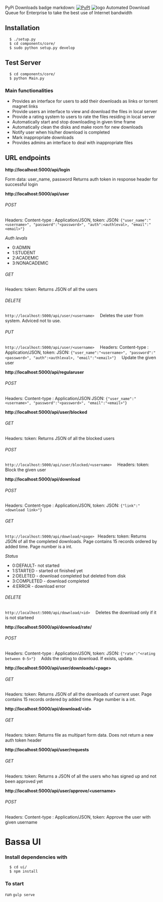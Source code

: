PyPi Downloads badge markdown: [![PyPI](https://img.shields.io/pypi/dm/Django.svg)]()
![logo](http://gdurl.com/7XYK)
Automated Download Queue for Enterprise to take the best use of Internet bandwidth

## Installation
```
  $ ./setup.py
  $ cd components/core/
  $ sudo python setup.py develop
```

## Test Server
```
  $ cd components/core/
  $ python Main.py
```

### Main functionalities
* Provides an interface for users to add their downloads as links or torrent magnet links
* Provide users  an interface to view and download the files in local server
* Provide a rating system to users to rate the files residing in local server
* Automatically start and stop downloading in given time frame
* Automatically clean the disks and make room for new downloads
* Notify user when his/her download is completed
* Mark inappropriate downloads
* Provides admins an interface to deal with inappropriate files

## URL endpoints

**http://localhost:5000/api/login**

Form data: user_name, password
Returns auth token in response header for successful login

**http://localhost:5000/api/user**
###### POST
Headers: Content-type : Application/JSON, token: <auth token>
JSON: ```{"user_name":"<username>", "password":"<password>", "auth":<authleval>, "email":"<email>"}  ```

*Auth levals*
* 0:ADMIN
* 1:STUDENT
* 2:ACADEMIC
* 3:NONACADEMIC

###### GET
Headers: token: <auth token>
Returns JSON of all the users
###### DELETE
```http://localhost:5000/api/user/<username>  ```
Deletes the user from system. Adviced not to use.

###### PUT
```http://localhost:5000/api/user/<username>  ```
Headers: Content-type : Application/JSON, token: <auth token>
JSON: ```{"user_name":"<username>", "password":"<password>", "auth":<authleval>, "email":"<email>"}  ```
Update the given user

**http://localhost:5000/api/regularuser**
###### POST
Headers: Content-type : Application/JSON
JSON: ```{"user_name":"<username>", "password":"<password>", "email":"<email>"}  ```

**http://localhost:5000/api/user/blocked**
###### GET
Headers: token: <auth token>
Returns JSON of all the blocked users
###### POST
```http://localhost:5000/api/user/blocked/<username>  ```
Headers: token: <auth token>
Block the given user

**http://localhost:5000/api/download**
###### POST
Headers: Content-type : Application/JSON, token: <auth token>
JSON: ```{"link":"<download link>"}  ```
###### GET
```http://localhost:5000/api/download/<page> ```
Headers: token: <auth token>
Returns JSON of all the completed downloads. Page contains 15 records ordered by added time. Page number is a int.

*Status*
* 0:DEFAULT- not started
* 1:STARTED - started ot finished yet
* 2:DELETED - download completed but deleted from disk
* 3:COMPLETED - download completed
* 4:ERROR - download error

###### DELETE
```http://localhost:5000/api/download/<id>  ```
Deletes the download only if it is not starteed

**http://localhost:5000/api/download/rate/<id>**
###### POST
Headers: Content-type : Application/JSON, token: <auth token>
JSON: ```{"rate":"<rating between 0-5>"}  ```
Adds the rating to download. If exists, update.

**http://localhost:5000/api/user/downloads/\<page\>**
###### GET
Headers: token: <auth token>
Returns JSON of all the downloads of current user. Page contains 15 records ordered by added time. Page number is a int.

**http://localhost:5000/api/download/\<id\>**
###### GET
Headers: token: <auth token>
Returns file as multipart form data. Does not return a new auth token header

**http://localhost:5000/api/user/requests**
###### GET
Headers: token: <auth token>
Returns a JSON of all the users who has signed up and not been approved yet

**http://localhost:5000/api/user/approve/\<username\>**
###### POST
Headers: Content-type : Application/JSON, token: <auth token>
Approve the user with given username

# Bassa UI

### Install dependencies with


```
  $ cd ui/
  $ npm install
```


### To start
run `gulp serve`
